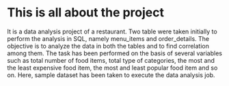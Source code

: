 # This is all about the project
It is a data analysis project of a restaurant. Two table were taken initially to perform the analysis in SQL, namely menu_items and order_details. 
The objective is to analyze the data in both the tables and to find correlation among them. The task has been performed on the basis of several variables 
such as total number of food items, total type of categories, the most and the least expensive food item, the most and least popular food item and so on. 
Here, sample dataset has been taken to execute the data analysis job. 
